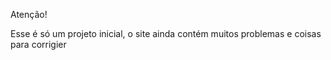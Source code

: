 Atenção!

Esse  é só um projeto inicial, o site ainda contém muitos problemas  e coisas para corrigier

